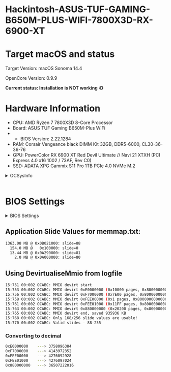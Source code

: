 # Hackintosh-ASUS-TUF-GAMING-B650M-PLUS-WIFI-7800X3D-RX-6900-XT


# Target macOS and status

Target Version: macOS Sonoma 14.4

OpenCore Version: 0.9.9

**Current status: Installation is NOT working :D**

# Hardware Information

- CPU: AMD Ryzen 7 7800X3D 8-Core Processor
- Board: ASUS TUF Gaming B650M-Plus WiFi
- - BIOS Version: 2.22.1284
- RAM: Corsair Vengeance black DIMM Kit 32GB, DDR5-6000, CL30-36-36-76
- GPU: PowerColor RX 6900 XT Red Devil Ultimate // Navi 21 XTXH (PCI Express 4.0 x16 1002 / 73AF, Rev C0)
- SSD: ADATA XPG Gammix S11 Pro 1TB PCIe 4.0 NVMe M.2

<details>
<summary>OCSysInfo</summary>

```sh
─ CPU
  └── AMD Ryzen 7 7800X3D 8-Core Processor           
      ├── Cores: 8
      ├── Threads: 16
      ├── SSE: SSE4.2
      ├── SSSE3: Supported
      └── Codename: Zen 4

─ Motherboard
  ├── Model: TUF GAMING B650M-PLUS WIFI
  ├── Manufacturer: ASUSTeK COMPUTER INC.
  └── BIOS: 2413 (2024/02/07)

─ GPU
  ├── AMD Radeon RX 6900 XT
  │   ├── Device ID: 0x73AF
  │   ├── Vendor: 0x1002
  │   ├── PCI Path: PciRoot(0x0)/Pci(0x1,0x1)/Pci(0x0,0x0)/Pci(0x0,0x0)/Pci(0x0,0x0)
  │   ├── ACPI Path: \_SB.PCI0.GPP0.SWUS.SWDS.VGA_
  │   └── Codename: Sienna Cichlid
  └── AMD Radeon(TM) Graphics
      ├── Device ID: 0x164E
      ├── Vendor: 0x1002
      ├── PCI Path: PciRoot(0x0)/Pci(0x8,0x1)/Pci(0x0,0x0)
      └── ACPI Path: \_SB.PCI0.GP17.VGA_

─ Memory
  ├── CMK32GX5M2B6000C30 (Part-Number)
  │   ├── Type: Unknown
  │   ├── Slot
  │   │   ├── Bank: P0 CHANNEL A
  │   │   └── Channel: DIMM 1
  │   ├── Frequency (MHz): 6000 MHz
  │   ├── Manufacturer: Corsair
  │   └── Capacity: 16384MB
  └── CMK32GX5M2B6000C30 (Part-Number)
      ├── Type: Unknown
      ├── Slot
      │   ├── Bank: P0 CHANNEL B
      │   └── Channel: DIMM 1
      ├── Frequency (MHz): 6000 MHz
      ├── Manufacturer: Corsair
      └── Capacity: 16384MB

─ Network
  └── RTL8125 2.5GbE Controller
      ├── Device ID: 0x8125
      ├── Vendor: 0x10EC
      ├── PCI Path: PciRoot(0x0)/Pci(0x2,0x1)/Pci(0x0,0x0)/Pci(0xa,0x0)/Pci(0x0,0x0)
      └── ACPI Path: \_SB.PCI0.GPP7.UP00.DP50.EP00

─ Audio
  ├── RV635 HDMI Audio [Radeon HD 3650/3730/3750]
  │   ├── Device ID: 0xAA01
  │   └── Vendor: 0x1002
  ├── Unknown Sound Device
  │   ├── Device ID: 0x020E
  │   └── Vendor: 0xBE57
  ├── RV635 HDMI Audio [Radeon HD 3650/3730/3750]
  │   ├── Device ID: 0xAA01
  │   └── Vendor: 0x1002
  ├── Realtek ALC897
  │   ├── Device ID: 0x0897
  │   └── Vendor: 0x10EC
  └── Unknown Sound Device
      ├── Device ID: 0x0100
      └── Vendor: 0x2F96

─ Input
  ├── HID Keyboard Device
  │   ├── Product ID: 0xC547
  │   └── Vendor ID: 0x046D
  ├── USB Input Device (USB)
  │   ├── Product ID: 0x0081
  │   └── Vendor ID: 0x3299
  ├── HID Keyboard Device
  │   ├── Product ID: 0x0081
  │   └── Vendor ID: 0x3299
  ├── USB Input Device (USB)
  │   ├── Product ID: 0xC547
  │   └── Vendor ID: 0x046D
  └── HID-compliant mouse
      ├── Product ID: 0x0081
      └── Vendor ID: 0x3299

─ Storage
  └── Samsung 980 PRO 1000GB
      ├── Type: NVMe
      ├── Connector: PCI Express
      └── Location: Internal
```

</details>

<br/>

# BIOS Settings

<details>
<summary>BIOS Settings</summary>

## Boot / Secure Boot
- Secure boot state: **User**
- OS Type: **Other OS**
- Secure Boot Mode: **Custom**

## RAM Settings
- **DOCP I / EXPO / XMP  loaded**
    - DDR5-6000 30-36-36-76-2N-1.4
## CPU Configuration
- PSS Support: Enabled
- NX Mode: Enabled
- SVM Mode: Enabled
## PCI Subsystem Settings
- Above 4G Decoding: **Enabled**
- Resize BAR Support: **Enabled**
- SR-IOV Support: Disabled
## USB Configuration
- Legacy USB Support: Enabled
- XHCI Hand-off: Enabled
- USB Mass Storage Driver Support: Disabled

## Onboard Devices Configuration / Serial Port Configuration
- Serial Port: **Disabled**

## NB Configuration
- Primary Video Device: PCIE Video
- Integrated Graphics: **Disabled**

</details>

## Application Slide Values for memmap.txt:
```sh
1363.08 MB @ 0x0B021000: slide=88
  154.0 MB @   0x100000: slide=0
  13.44 MB @ 0x0A290000: slide=81
    2.0 MB @ 0x0A000000: slide=80
```

## Using DevirtualiseMmio from logfile

```sh
15:751 00:002 OCABC: MMIO devirt start
15:753 00:002 OCABC: MMIO devirt 0xE0000000 (0x10000 pages, 0x800000000000100D) skip 0
15:756 00:002 OCABC: MMIO devirt 0xF7000000 (0x7E00 pages, 0x800000000000100D) skip 0
15:758 00:002 OCABC: MMIO devirt 0xFEE00000 (0x1 pages, 0x8000000000000001) skip 0
15:761 00:002 OCABC: MMIO devirt 0xFEE01000 (0x11FF pages, 0x800000000000100D) skip 0
15:763 00:002 OCABC: MMIO devirt 0x880000000 (0x20200 pages, 0x800000000000100D) skip 0
15:765 00:002 OCABC: MMIO devirt end, saved 935936 KB
15:768 00:002 OCABC: Only 168/256 slide values are usable!
15:770 00:002 OCABC: Valid slides - 88-255
```

### Converting to decimal
```sh
0xE0000000    ---> 3758096384
0xF7000000    ---> 4143972352
0xFEE00000    ---> 4276092928
0xFEE01000    ---> 4276097024
0x880000000   ---> 36507222016
```
